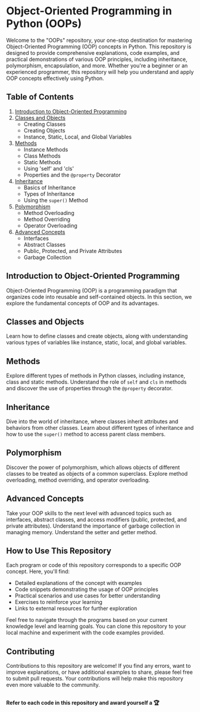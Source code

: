 # Object-Oriented Programming in Python (OOPs)

Welcome to the "OOPs" repository, your one-stop destination for mastering Object-Oriented Programming (OOP) concepts in Python. 
This repository is designed to provide comprehensive explanations, code examples, and practical demonstrations of various OOP 
principles, including inheritance, polymorphism, encapsulation, and more. Whether you're a beginner or an experienced programmer, 
this repository will help you understand and apply OOP concepts effectively using Python.

## Table of Contents

1. [Introduction to Object-Oriented Programming](#introduction-to-object-oriented-programming)
2. [Classes and Objects](#classes-and-objects)
   - Creating Classes
   - Creating Objects
   - Instance, Static, Local, and Global Variables
3. [Methods](#methods)
   - Instance Methods
   - Class Methods
   - Static Methods
   - Using 'self' and 'cls'
   - Properties and the `@property` Decorator
4. [Inheritance](#inheritance)
   - Basics of Inheritance
   - Types of Inheritance
   - Using the `super()` Method
5. [Polymorphism](#polymorphism)
   - Method Overloading
   - Method Overriding
   - Operator Overloading
6. [Advanced Concepts](#advanced-concepts)
   - Interfaces
   - Abstract Classes
   - Public, Protected, and Private Attributes
   - Garbage Collection

## Introduction to Object-Oriented Programming

Object-Oriented Programming (OOP) is a programming paradigm that organizes code into reusable and self-contained objects. 
In this section, we explore the fundamental concepts of OOP and its advantages.

## Classes and Objects

Learn how to define classes and create objects, along with understanding various types of variables like instance, static, 
local, and global variables.

## Methods

Explore different types of methods in Python classes, including instance, class and static methods. Understand the role of 
`self` and `cls` in methods and discover the use of properties through the `@property` decorator.

## Inheritance

Dive into the world of inheritance, where classes inherit attributes and behaviors from other classes. Learn about different 
types of inheritance and how to use the `super()` method to access parent class members.

## Polymorphism

Discover the power of polymorphism, which allows objects of different classes to be treated as objects of a common superclass. 
Explore method overloading, method overriding, and operator overloading.

## Advanced Concepts

Take your OOP skills to the next level with advanced topics such as interfaces, abstract classes, and access modifiers 
(public, protected, and private attributes). Understand the importance of garbage collection in managing memory. Understand 
the setter and getter method.

## How to Use This Repository

Each program or code of this repository corresponds to a specific OOP concept. Here, you'll find:

- Detailed explanations of the concept with examples
- Code snippets demonstrating the usage of OOP principles
- Practical scenarios and use cases for better understanding
- Exercises to reinforce your learning
- Links to external resources for further exploration

Feel free to navigate through the programs based on your current knowledge level and learning goals. You can clone this 
repository to your local machine and experiment with the code examples provided.


## Contributing

Contributions to this repository are welcome! If you find any errors, want to improve explanations, or have additional 
examples to share, please feel free to submit pull requests. Your contributions will help make this repository even more 
valuable to the community. 

##
**Refer to each code in this repository and award yourself a :trophy:**
